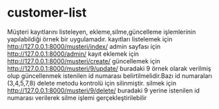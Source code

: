 # customer-list
Müşteri kayıtlarını listeleyen, ekleme,silme,güncelleme işlemlerinin yapılabildiği örnek bir uygulamadır.
kayıtları listelemek için
http://127.0.0.1:8000/musteri/index/
admin sayfası için
http://127.0.0.1:8000/admin/
kayıt eklemek için
http://127.0.0.1:8000/musteri/create/
güncellemek için
http://127.0.0.1:8000/musteri/9/update/
buradaki 9 örnek olarak verilmiş olup güncellenmek istenilen id numarası belirtilmelidir.Bazı id numaraları (3,4,5,7,8) delete metodu kontrolü için silinmiştir.
silmek için
http://127.0.0.1:8000/musteri/9/delete/
buradaki 9 yerine istenilen id numarası verilerek silme işlemi gerçekleştirilebilir
